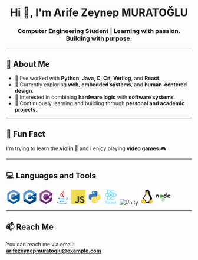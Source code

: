<h1 align="center">Hi 👋, I'm Arife Zeynep MURATOĞLU</h1>
<h3 align="center">Computer Engineering Student | Learning with passion. Building with purpose.</h3>

---


## 🚀 About Me

- 🔹 I’ve worked with **Python, Java, C, C#, Verilog**, and **React**.  
- 🔹 Currently exploring **web**, **embedded systems**, and **human-centered design**.  
- 🔹 Interested in combining **hardware logic** with **software systems**.  
- 🔹 Continuously learning and building through **personal and academic projects**.


---


## 🎻 Fun Fact  
I'm trying to learn the **violin** 🎻 and I enjoy playing **video games** 🎮

---

## 💻 Languages and Tools  
<p align="left">
  <img src="https://raw.githubusercontent.com/devicons/devicon/master/icons/c/c-original.svg" alt="C" width="40" height="40"/>
  <img src="https://raw.githubusercontent.com/devicons/devicon/master/icons/cplusplus/cplusplus-original.svg" alt="C++" width="40" height="40"/>
  <img src="https://raw.githubusercontent.com/devicons/devicon/master/icons/csharp/csharp-original.svg" alt="C#" width="40" height="40"/>
  <img src="https://raw.githubusercontent.com/devicons/devicon/master/icons/java/java-original.svg" alt="Java" width="40" height="40"/>
  <img src="https://raw.githubusercontent.com/devicons/devicon/master/icons/javascript/javascript-original.svg" alt="JavaScript" width="40" height="40"/>
  <img src="https://raw.githubusercontent.com/devicons/devicon/master/icons/python/python-original.svg" alt="Python" width="40" height="40"/>
  <img src="https://raw.githubusercontent.com/devicons/devicon/master/icons/react/react-original-wordmark.svg" alt="React" width="40" height="40"/>
  <img src="https://www.vectorlogo.zone/logos/unity3d/unity3d-icon.svg" alt="Unity" width="40" height="40"/>
  <img src="https://raw.githubusercontent.com/devicons/devicon/master/icons/linux/linux-original.svg" alt="Linux" width="40" height="40"/>
  <img src="https://raw.githubusercontent.com/devicons/devicon/master/icons/nodejs/nodejs-original-wordmark.svg" alt="Node.js" width="40" height="40"/>
</p>

---

## 📫 Reach Me  
You can reach me via email:  
**arifezeynepmuratoglu@example.com**
